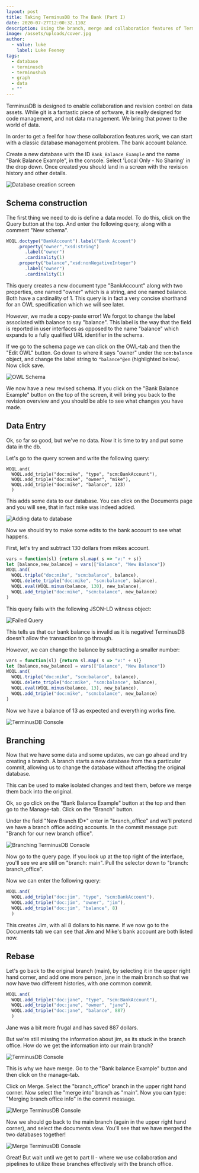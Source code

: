 ```yaml
---
layout: post
title: Taking TerminusDB to The Bank (Part I)
date: 2020-07-27T12:00:32.110Z
description: Using the branch, merge and collaboration features of TerminusDB and Hub
image: /assets/uploads/cover.jpg
author:
  - value: luke
    label: Luke Feeney
tags:
  - database
  - terminusdb
  - terminushub
  - graph
  - data
  - ""
---
```

TerminusDB is designed to enable collaboration and revision control on data assets. While git is a fantastic piece of software, it is really designed for code management, and not data management. We bring that power to the world of data.

In order to get a feel for how these collaboration features work, we can start with a classic database management problem. The bank account balance.

Create a new database with the ID `Bank_Balance_Example` and the name "Bank Balance Example", in the console. Select 'Local Only - No Sharing' in the drop down. Once created you should land in a screen with the revision history and other details.

![Database creation screen](/blog/assets/uploads/create-screen.jpg)

## Schema construction

The first thing we need to do is define a data model. To do this, click on the Query button at the top. And enter the following query, along with a comment "New schema".

```javascript
WOQL.doctype("BankAccount").label("Bank Account")
    .property("owner","xsd:string")
       .label("owner")
       .cardinality(1)
    .property("balance","xsd:nonNegativeInteger")
       .label("owner")
       .cardinality(1)
```

This query creates a new document type "BankAccount" along with two properties, one named "owner" which is a string, and one named balance. Both have a cardinality of 1. This query is in fact a very concise shorthand for an OWL specification which we will see later.

However, we made a copy-paste error! We forgot to change the label associated with balance to say "balance". This label is the way that the field is reported in user interfaces as opposed to the name "balance" which expands to a fully qualified URL identifier in the schema.

If we go to the schema page we can click on the OWL-tab and then the "Edit OWL" button. Go down to where it says "owner" under the `scm:balance` object, and change the label string to `"balance"@en` (highlighted below). Now click save.

![OWL Schema](/blog/assets/uploads/owl-schema.jpg)

We now have a new revised schema. If you click on the "Bank Balance Example" button on the top of the screen, it will bring you back to the revision overview and you should be able to see what changes you have made.

## Data Entry

Ok, so far so good, but we've no data. Now it is time to try and put some data in the db.

Let's go to the query screen and write the following query:

```
WOQL.and(
  WOQL.add_triple("doc:mike", "type", "scm:BankAccount"),
  WOQL.add_triple("doc:mike", "owner", "mike"),
  WOQL.add_triple("doc:mike", "balance", 123)
  )
```

This adds some data to our database. You can click on the Documents page and you will see, that in fact mike was indeed added.

![Adding data to database ](/blog/assets/uploads/doc-created.jpg)

Now we should try to make some edits to the bank account to see what happens.

First, let's try and subtract 130 dollars from mikes account.

```javascript
vars = function(sl) {return sl.map( s => "v:" + s)}
let [balance,new_balance] = vars(["Balance", "New Balance"])
WOQL.and(
  WOQL.triple("doc:mike", "scm:balance", balance),
  WOQL.delete_triple("doc:mike", "scm:balance", balance),
  WOQL.eval(WOQL.minus(balance, 130), new_balance),
  WOQL.add_triple("doc:mike", "scm:balance", new_balance)
)
```

This query fails with the following JSON-LD witness object:

![Failed Query ](/blog/assets/uploads/vio.jpg)

This tells us that our bank balance is invalid as it is negative! TerminusDB doesn't allow the transaction to go through.

However, we can change the balance by subtracting a smaller number:

```javascript
vars = function(sl) {return sl.map( s => "v:" + s)}
let [balance,new_balance] = vars(["Balance", "New Balance"])
WOQL.and(
  WOQL.triple("doc:mike", "scm:balance", balance),
  WOQL.delete_triple("doc:mike", "scm:balance", balance),
  WOQL.eval(WOQL.minus(balance, 13), new_balance),
  WOQL.add_triple("doc:mike", "scm:balance", new_balance)
)
```

Now we have a balance of 13 as expected and everything works fine.

![TerminusDB Console ](/blog/assets/uploads/minus-result.jpg)

## Branching

Now that we have some data and some updates, we can go ahead and try creating a branch. A branch starts a new database from the a particular commit, allowing us to change the database without affecting the original database.

This can be used to make isolated changes and test them, before we merge them back into the original.

Ok, so go click on the "Bank Balance Example" button at the top and then go to the Manage-tab. Click on the "Branch" button.

Under the field "New Branch ID*" enter in "branch_office" and we'll pretend we have a branch office adding accounts. In the commit message put: "Branch for our new branch office".

![Branching TerminusDB Console ](/blog/assets/uploads/branching.jpg)

Now go to the query page. If you look up at the top right of the interface, you'll see we are still on "branch: main". Pull the selector down to "branch: branch_office".

Now we can enter the following query:

```javascript
WOQL.and(
  WOQL.add_triple("doc:jim", "type", "scm:BankAccount"),
  WOQL.add_triple("doc:jim", "owner", "jim"),
  WOQL.add_triple("doc:jim", "balance", 8)
  )
```

This creates Jim, with all 8 dollars to his name.  If we now go to the Documents tab we can see that Jim and Mike's bank account are both listed now.

## Rebase

Let's go back to the original branch (main), by selecting it in the upper right hand corner, and add one more person, jane in the main branch so that we now have two different histories, with one common commit.

```javascript
WOQL.and(
  WOQL.add_triple("doc:jane", "type", "scm:BankAccount"),
  WOQL.add_triple("doc:jane", "owner", "jane"),
  WOQL.add_triple("doc:jane", "balance", 887)
  )
```

Jane was a bit more frugal and has saved 887 dollars.

But we're still missing the information about jim, as its stuck in the branch office. How do we get the information into our main branch?

![TerminusDB Console ](/blog/assets/uploads/branches.jpg)

This is why we have merge. Go to the "Bank balance Example" button and then click on the manage-tab.

Click on Merge. Select the "branch_office" branch in the upper right hand corner. Now select the "merge into" branch as "main". Now you can type: "Merging branch office info" in the commit message.

![Merge TerminusDB Console](/blog/assets/uploads/merge.jpg)

Now we should go back to the main branch (again in the upper right hand corner), and select the documents view. You'll see that we have merged the two databases together!

![Merge TerminusDB Console ](/blog/assets/uploads/merged.jpg)

Great! But wait until we get to part II - where we use collaboration and pipelines to utilize these branches effectively with the branch office.